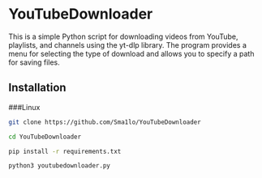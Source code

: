 # YouTubeDownloader

This is a simple Python script for downloading videos from YouTube, playlists, and channels using the yt-dlp library. The program provides a menu for selecting the type of download and allows you to specify a path for saving files.

## Installation

###Linux

```bash
git clone https://github.com/Sma1lo/YouTubeDownloader
```

```bash
cd YouTubeDownloader
```

```bash
pip install -r requirements.txt
```

```bash
python3 youtubedownloader.py
```
